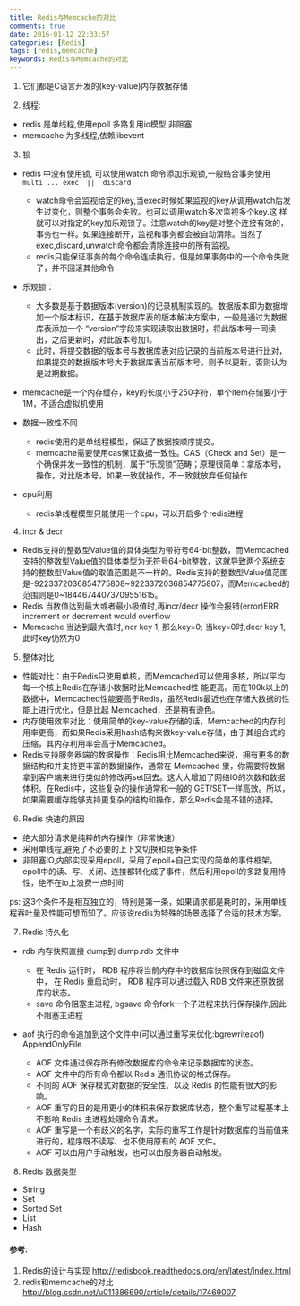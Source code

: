 ```yaml
---
title: Redis与Memcache的对比
comments: true
date: 2016-01-12 22:33:57
categories: [Redis]
tags: [redis,memcache]
keywords: Redis与Memcache的对比
---
```


1. 它们都是C语言开发的(key-value)内存数据存储 

2. 线程:
 - redis 是单线程,使用epoll 多路复用io模型,非阻塞
 - memcache 为多线程,依赖libevent

3. 锁
 - redis 中没有使用锁, 可以使用watch 命令添加乐观锁,一般结合事务使用 `multi ... exec  ||  discard`  
    - watch命令会监视给定的key,当exec时候如果监视的key从调用watch后发生过变化，则整个事务会失败。也可以调用watch多次监视多个key.这 样就可以对指定的key加乐观锁了。注意watch的key是对整个连接有效的，事务也一样。如果连接断开，监视和事务都会被自动清除。当然了exec,discard,unwatch命令都会清除连接中的所有监视。
    - redis只能保证事务的每个命令连续执行，但是如果事务中的一个命令失败了，并不回滚其他命令
  
 - 乐观锁：  
    - 大多数是基于数据版本(version)的记录机制实现的。数据版本即为数据增加一个版本标识，在基于数据库表的版本解决方案中，一般是通过为数据库表添加一个 “version”字段来实现读取出数据时，将此版本号一同读出，之后更新时，对此版本号加1。
    - 此时，将提交数据的版本号与数据库表对应记录的当前版本号进行比对，如果提交的数据版本号大于数据库表当前版本号，则予以更新，否则认为是过期数据。
  
 - memcache是一个内存缓存，key的长度小于250字符，单个item存储要小于1M，不适合虚拟机使用

 - 数据一致性不同  
    - redis使用的是单线程模型，保证了数据按顺序提交。
    - memcache需要使用cas保证数据一致性。CAS（Check and Set）是一个确保并发一致性的机制，属于“乐观锁”范畴；原理很简单：拿版本号，操作，对比版本号，如果一致就操作，不一致就放弃任何操作

 - cpu利用  
    - redis单线程模型只能使用一个cpu，可以开启多个redis进程

4. incr & decr
 - Redis支持的整数型Value值的具体类型为带符号64-bit整数，而Memcached支持的整数型Value值的具体类型为无符号64-bit整数，这就导致两个系统支持的整数型Value值的取值范围是不一样的。Redis支持的整数型Value值范围是-9223372036854775808~9223372036854775807，而Memcached的范围则是0~18446744073709551615。
 - Redis 当数值达到最大或者最小极值时,再incr/decr 操作会报错(error)ERR increment or decrement would overflow
 - Memcache 当达到最大值时,incr key 1, 那么key=0; 当key=0时,decr key 1, 此时key仍然为0

5. 整体对比
 - 性能对比：由于Redis只使用单核，而Memcached可以使用多核，所以平均每一个核上Redis在存储小数据时比Memcached性 能更高。而在100k以上的数据中，Memcached性能要高于Redis，虽然Redis最近也在存储大数据的性能上进行优化，但是比起 Memcached，还是稍有逊色。
 - 内存使用效率对比：使用简单的key-value存储的话，Memcached的内存利用率更高，而如果Redis采用hash结构来做key-value存储，由于其组合式的压缩，其内存利用率会高于Memcached。
 - Redis支持服务器端的数据操作：Redis相比Memcached来说，拥有更多的数据结构和并支持更丰富的数据操作，通常在 Memcached 里，你需要将数据拿到客户端来进行类似的修改再set回去。这大大增加了网络IO的次数和数据体积。在Redis中，这些复杂的操作通常和一般的 GET/SET一样高效。所以，如果需要缓存能够支持更复杂的结构和操作，那么Redis会是不错的选择。 

6. Redis 快速的原因
 - 绝大部分请求是纯粹的内存操作（非常快速） 
 - 采用单线程,避免了不必要的上下文切换和竞争条件 
 - 非阻塞IO,内部实现采用epoll，采用了epoll+自己实现的简单的事件框架。epoll中的读、写、关闭、连接都转化成了事件，然后利用epoll的多路复用特性，绝不在io上浪费一点时间 
 
  ps: 这3个条件不是相互独立的，特别是第一条，如果请求都是耗时的，采用单线程吞吐量及性能可想而知了。应该说redis为特殊的场景选择了合适的技术方案。

7. Redis 持久化

 - rdb  内存快照直接 dump到 dump.rdb 文件中
    - 在 Redis 运行时， RDB 程序将当前内存中的数据库快照保存到磁盘文件中， 在 Redis 重启动时， RDB 程序可以通过载入 RDB 文件来还原数据库的状态。
    - save 命令阻塞主进程, bgsave 命令fork一个子进程来执行保存操作,因此不阻塞主进程

 - aof 执行的命令追加到这个文件中(可以通过重写来优化:bgrewriteaof)  AppendOnlyFile   
    - AOF 文件通过保存所有修改数据库的命令来记录数据库的状态。
    - AOF 文件中的所有命令都以 Redis 通讯协议的格式保存。
    - 不同的 AOF 保存模式对数据的安全性、以及 Redis 的性能有很大的影响。
    - AOF 重写的目的是用更小的体积来保存数据库状态，整个重写过程基本上不影响 Redis 主进程处理命令请求。
    - AOF 重写是一个有歧义的名字，实际的重写工作是针对数据库的当前值来进行的，程序既不读写、也不使用原有的 AOF 文件。
    - AOF 可以由用户手动触发，也可以由服务器自动触发。

8. Redis 数据类型
 - String
 - Set
 - Sorted Set
 - List
 - Hash


#### 参考:
1. Redis的设计与实现 http://redisbook.readthedocs.org/en/latest/index.html
2. redis和memcache的对比 http://blog.csdn.net/u011386690/article/details/17469007
